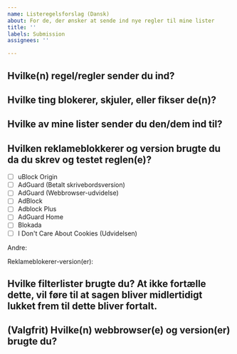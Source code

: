 ```yaml
---
name: Listeregelsforslag (Dansk)
about: For de, der ønsker at sende ind nye regler til mine lister
title: ''
labels: Submission
assignees: ''

---
```


## Hvilke(n) regel/regler sender du ind?
<!-- `text`-kodetekstfunksjonen kan komme til nytte, hvis du ikke ønsker at lave en link til webstedet som reglen er for ved et uheld. -->

## Hvilke ting blokerer, skjuler, eller fikser de(n)?
<!-- Skærmbilleder er særdeles nyttige, men valgfrie. -->

## Hvilke av mine lister sender du den/dem ind til?

## Hvilken reklameblokkerer og version brugte du da du skrev og testet reglen(e)?
- [ ] uBlock Origin
- [ ] AdGuard (Betalt skrivebordsversion)
- [ ] AdGuard (Webbrowser-udvidelse)
- [ ] AdBlock
- [ ] Adblock Plus
- [ ] AdGuard Home
- [ ] Blokada
- [ ] I Don't Care About Cookies (Udvidelsen)

Andre:

Reklameblokerer-version(er):

## Hvilke filterlister brugte du? At ikke fortælle dette, vil føre til at sagen bliver midlertidigt lukket frem til dette bliver fortalt.
<!-- Hvis du vil spare tid, kan du ta et skærmbillede af listeindstillingerne til reklameblokereren din. -->

## (Valgfrit) Hvilke(n) webbrowser(e) og version(er) brugte du?
<!-- Hvis du er i tvivl, se i *Om*-siden til webbrowseren din. -->
